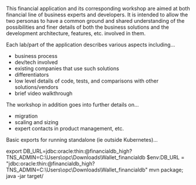This financial application and its corresponding workshop are aimed at both financial line of business experts and developers.
It is intended to allow the two personas to have a common ground and shared understanding of the possibilities and finer details of both the business solutions and the development architecture, features, etc. involved in them.

Each lab/part of the application describes various aspects including... 
- business process
- dev/tech involved
- existing companies that use such solutions
- differentiators
- low level details of code, tests, and comparisons with other solutions/vendors
- brief video walkthrough

The workshop in addition goes into further details on...
- migration
- scaling and sizing
- expert contacts in product management, etc. 



Basic exports for running standalone (ie outside Kubernetes)...

export DB_URL=jdbc:oracle:thin:@financialdb_high?TNS_ADMIN=C:\Users\opc\Downloads\Wallet_financialdb
$env:DB_URL = "jdbc:oracle:thin:@financialdb_high?TNS_ADMIN=C:\Users\opc\Downloads\Wallet_financialdb"
mvn package; java -jar target/